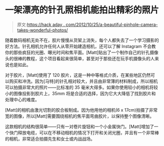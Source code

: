 # 一架漂亮的针孔照相机能拍出精彩的照片

> 原文:[https://hack aday . com/2012/10/25/a-beautiful-pinhole-camera-takes-wonderful-photos/](https://hackaday.com/2012/10/25/a-beautiful-pinhole-camera-takes-wonderful-photos/)

随着数码相机无处不在，胶片慢慢从货架上消失，每个人都失去了一个学习摄影的好方法。针孔相机允许任何人从零开始建造相机，还可以了解 Instagram 不会教你的那些疯狂的光圈、曝光时间和焦平面。[Matt]贴出了一个制作自己的针孔摄像头的很棒的教程，这个项目看起来很简单，甚至对于那些还在玩手机摄像头的人来说也是如此。

对于胶片，[Matt]使用了 120 胶片，这是一种中等格式介质，在某些地区仍然可以购买和冲洗。因为[马特]的针孔相对较大，并且由非常薄的材料制成，所以相机可以拍摄非常大的照片——比标准的 35 毫米大得多。如果你使用较小的相机将较小的图像投影到胶片上，35mm 将是合适的选择，因为它大大降低了找到胶片和处理中心的难度。

[Matt]的相机由激光切割的胶合板制成。因为他用他的相机(6 x 17cm)拍摄了非常宽的图像，所以[Matt]需要围绕相机的焦平面弯曲胶片，以保持整个图像清晰。

这款相机的结构很简单——只有一对卷片旋钮和一个小金属快门。[Matt]增加了一个快门释放电缆，可以在不移动相机的情况下打开和关闭光圈，并且有一个非常棒的相机，非常适合拍摄先生和女士或内战战场。